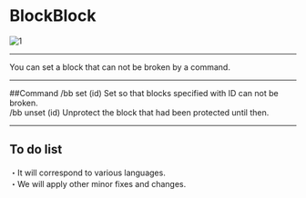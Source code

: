 # BlockBlock
![1](http://gigantessbeta.esy.es/bb/image/BlockBlock.png)
***
You can set a block that can not be broken by a command.

***
##Command
/bb set (id) Set so that blocks specified with ID can not be broken.<br>
/bb unset (id) Unprotect the block that had been protected until then.
***
## To do list
・It will correspond to various languages.<br>
・We will apply other minor fixes and changes.

